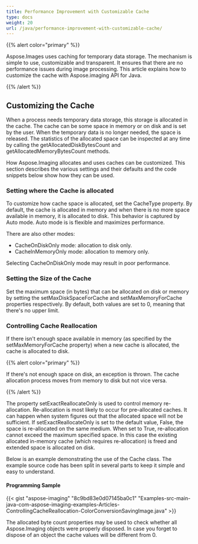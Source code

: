 ```yaml
---
title: Performance Improvement with Customizable Cache
type: docs
weight: 20
url: /java/performance-improvement-with-customizable-cache/
---
```


{{% alert color="primary" %}} 

Aspose.Images uses caching for temporary data storage. The mechanism is simple to use, customizable and transparent. It ensures that there are no performance issues during image processing. This article explains how to customize the cache with Aspose.imaging API for Java.

{{% /alert %}} 
## **Customizing the Cache**
When a process needs temporary data storage, this storage is allocated in the cache. The cache can be some space in memory or on disk and is set by the user. When the temporary data is no longer needed, the space is released. The statistics of the allocated space can be inspected at any time by calling the getAllocatedDiskBytesCount and getAllocatedMemoryBytesCount methods.

How Aspose.Imaging allocates and uses caches can be customized. This section describes the various settings and their defaults and the code snippets below show how they can be used.
### **Setting where the Cache is allocated**
To customize how cache space is allocated, set the CacheType property. By default, the cache is allocated in memory and when there is no more space available in memory, it is allocated to disk. This behavior is captured by Auto mode. Auto mode is is flexible and maximizes performance.

There are also other modes:

- CacheOnDiskOnly mode: allocation to disk only.
- CacheInMemoryOnly mode: allocation to memory only.

Selecting CacheOnDiskOnly mode may result in poor performance.
### **Setting the Size of the Cache**
Set the maximum space (in bytes) that can be allocated on disk or memory by setting the setMaxDiskSpaceForCache and setMaxMemoryForCache properties respectively. By default, both values are set to 0, meaning that there's no upper limit.
### **Controlling Cache Reallocation**
If there isn't enough space available in memory (as specified by the setMaxMemoryForCache property) when a new cache is allocated, the cache is allocated to disk.

{{% alert color="primary" %}} 

If there's not enough space on disk, an exception is thrown. The cache allocation process moves from memory to disk but not vice versa.

{{% /alert %}} 

The property setExactReallocateOnly is used to control memory re-allocation. Re-allocation is most likely to occur for pre-allocated caches. It can happen when system figures out that the allocated space will not be sufficient. If setExactReallocateOnly is set to the default value, False, the space is re-allocated on the same medium. When set to True, re-allocation cannot exceed the maximum specified space. In this case the existing allocated in-memory cache (which requires re-allocation) is freed and extended space is allocated on disk.

Below is an example demonstrating the use of the Cache class. The example source code has been split in several parts to keep it simple and easy to understand.
#### **Programming Sample**
{{< gist "aspose-imaging" "8c9bd83e0d07145ba0c1" "Examples-src-main-java-com-aspose-imaging-examples-Articles-ControllingCacheReallocation-ColorConversionSavingImage.java" >}}

The allocated byte count properties may be used to check whether all Aspose.Imaging objects were properly disposed. In case you forget to dispose of an object the cache values will be different from 0.
